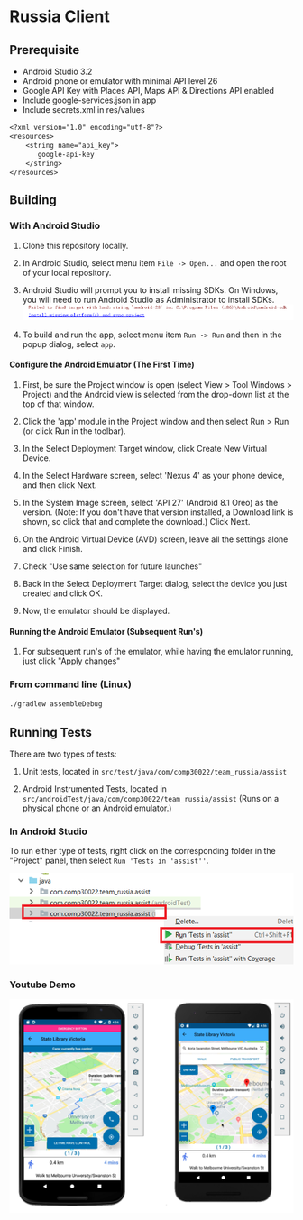 # Russia Client

## Prerequisite
 - Android Studio 3.2
 - Android phone or emulator with minimal API level 26
 - Google API Key with Places API, Maps API & Directions API enabled
 - Include google-services.json in app
 - Include secrets.xml in res/values
 ```
 <?xml version="1.0" encoding="utf-8"?>
 <resources>
     <string name="api_key">
        google-api-key
     </string>
 </resources>
```

## Building

### With Android Studio
1. Clone this repository locally.

1. In Android Studio, select menu item `File -> Open...` and open the root of your local repository.

1. Android Studio will prompt you to install missing SDKs. On Windows, you will need to run Android Studio as Administrator to install SDKs.
   ![](docs/android-studio-install-sdk.png)

1. To build and run the app, select menu item `Run -> Run` and then in the popup dialog, select `app`.

#### Configure the Android Emulator (The First Time)
1. First, be sure the Project window is open (select View > Tool Windows > Project) and the Android view is selected from the drop-down list at the top of that window. 

1. Click the 'app' module in the Project window and then select Run > Run (or click Run in the toolbar).

1. In the Select Deployment Target window, click Create New Virtual Device.

1. In the Select Hardware screen, select 'Nexus 4' as your phone device, and then click Next.

1. In the System Image screen, select 'API 27' (Android 8.1 Oreo) as the version. (Note: If you don't have that version installed, a Download link is shown, so click that and complete the download.) Click Next.

1. On the Android Virtual Device (AVD) screen, leave all the settings alone and click Finish.

1. Check "Use same selection for future launches"

1. Back in the Select Deployment Target dialog, select the device you just created and click OK.

1. Now, the emulator should be displayed.

#### Running the Android Emulator (Subsequent Run's)
1. For subsequent run's of the emulator, while having the emulator running, just click "Apply changes"
 
### From command line (Linux)
```bash
./gradlew assembleDebug
```

## Running Tests
There are two types of tests: 

1. Unit tests, located in `src/test/java/com/comp30022/team_russia/assist`

1. Android Instrumented Tests, located in `src/androidTest/java/com/comp30022/team_russia/assist` (Runs on a physical phone or an Android emulator.)

### In Android Studio
To run either type of tests, right click on the corresponding folder in the "Project" panel, then select `Run 'Tests in 'assist''`.

![](docs/android-studio-run-tests.png)

### Youtube Demo

<a href="https://www.youtube.com/watch?v=PuSn63CUYQw" align="center">
  <img src="docs/demo.png" alt="Youtube Demo"  />
</a>

